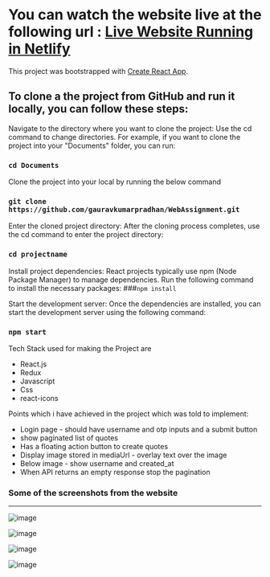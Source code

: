 # You can watch the website live at the following url : <a href="https://669d0a2e12f07fe939b35ba6--charming-kashata-be49f6.netlify.app" target="_blank">Live Website Running in Netlify</a>

This project was bootstrapped with [Create React App](https://github.com/facebook/create-react-app).

## To clone a the project from GitHub and run it locally, you can follow these steps:

Navigate to the directory where you want to clone the project: Use the cd command to change directories. For example, if you want to clone the project into your "Documents" folder, you can run:

### `cd Documents`

Clone the project into your local by running the below command
### `git clone https://github.com/gauravkumarpradhan/WebAssignment.git`

Enter the cloned project directory: After the cloning process completes, use the cd command to enter the project directory:
### `cd projectname`

Install project dependencies: React projects typically use npm (Node Package Manager) to manage dependencies. Run the following command to install the necessary packages:
###`npm install`

Start the development server: Once the dependencies are installed, you can start the development server using the following command:
### `npm start`

Tech Stack used for making the Project are 

<ul>
  <li>React.js</li>
  <li>Redux</li>
  <li>Javascript</li>
  <li>Css</li>
  <li>react-icons</li>
</ul>
  
Points which i have achieved in the project which was told to implement:

<ul>
  <li> Login page - should have username and otp inputs and a submit button</li>
  <li>show paginated list of quotes</li>
  <li>Has a floating action button to create quotes</li>
  <li>Display image stored in mediaUrl - overlay text over the image</li>
  <li>Below image - show username and created_at</li>
  <li>When API returns an empty response stop the pagination</li>
</ul>

### Some of the screenshots from the website
<hr/>

![image](https://github.com/user-attachments/assets/edcbf47e-330a-4187-8643-54266493c77d)

![image](https://github.com/user-attachments/assets/dceb4da2-7bfd-4b77-98b8-061bfda5108f)

![image](https://github.com/user-attachments/assets/8aba7d5c-a981-4998-acc6-8bf3c9137caa)

![image](https://github.com/user-attachments/assets/bd2f5981-2346-4032-9e00-cfd9df8042fd)



